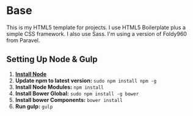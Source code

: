 Base
==========

This is my HTML5 template for projects.  I use HTML5 Boilerplate plus a simple CSS framework.  I also use Sass.  I'm using a version of Foldy960 from Paravel.

## Setting Up Node & Gulp
1. __[Install Node](https://nodejs.org/download)__
1. __Update npm to latest version:__ `sudo npm install npm -g`
1. __Install Node Modules:__    `npm install`
1. __Install Bower Global:__ `sudo npm install -g bower`
1. __Install bower Components:__   `bower install`
1. __Run gulp:__   `gulp`
